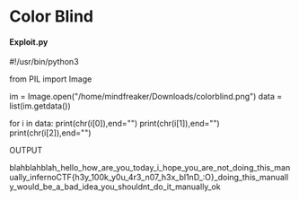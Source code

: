 <h1>Color Blind</h1>

<h4>Exploit.py</h4>

<p>
#!/usr/bin/python3

from PIL import Image

im = Image.open("/home/mindfreaker/Downloads/colorblind.png")
data = list(im.getdata())

for i in data:
	print(chr(i[0]),end="")
	print(chr(i[1]),end="")
	print(chr(i[2]),end="")


</p>

OUTPUT

blahblahblah_hello_how_are_you_today_i_hope_you_are_not_doing_this_manually_infernoCTF{h3y_100k_y0u_4r3_n07_h3x_bl1nD_:O}_doing_this_manually_would_be_a_bad_idea_you_shouldnt_do_it_manually_ok
